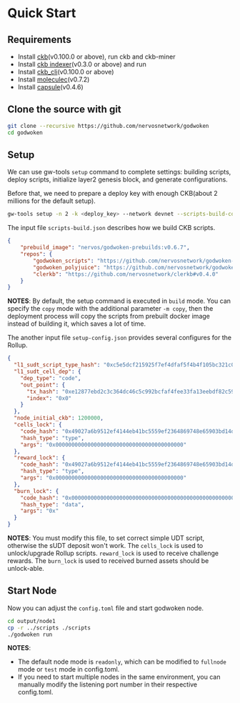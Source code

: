 # Quick Start

## Requirements

- Install [ckb](https://github.com/nervosnetwork/ckb)(v0.100.0 or above), run ckb and ckb-miner
- Install [ckb indexer](https://github.com/nervosnetwork/ckb-indexer)(v0.3.0 or above) and run
- Install [ckb_cli](https://github.com/nervosnetwork/ckb-cli)(v0.100.0 or above)
- Install [moleculec](https://github.com/nervosnetwork/molecule)(v0.7.2)
- Install [capsule](https://github.com/nervosnetwork/capsule)(v0.4.6)

## Clone the source with git

```bash
git clone --recursive https://github.com/nervosnetwork/godwoken
cd godwoken
```

## Setup

We can use gw-tools `setup` command to complete settings: building scripts, deploy scripts, initialize layer2 genesis block, and generate configurations.

Before that, we need to prepare a deploy key with enough CKB(about 2 millions for the default setup).

```bash
gw-tools setup -n 2 -k <deploy_key> --network devnet --scripts-build-config build-scripts.json -c setup-config.json
```

The input file `scripts-build.json` describes how we build CKB scripts.

```json
{
    "prebuild_image": "nervos/godwoken-prebuilds:v0.6.7",
    "repos": {
        "godwoken_scripts": "https://github.com/nervosnetwork/godwoken-scripts#master",
        "godwoken_polyjuice": "https://github.com/nervosnetwork/godwoken-polyjuice#main",
        "clerkb": "https://github.com/nervosnetwork/clerkb#v0.4.0"
    }
}
```

**NOTES**: By default, the setup command is executed in `build` mode. You can specify the `copy` mode with the additional parameter `-m copy`, then the deployment process will copy the scripts from prebuilt docker image instead of building it, which saves a lot of time.

The another input file `setup-config.json` provides several configures for the Rollup.

``` json
{
  "l1_sudt_script_type_hash": "0xc5e5dcf215925f7ef4dfaf5f4b4f105bc321c02776d6e7d52a1db3fcd9d011a4",
  "l1_sudt_cell_dep": {
    "dep_type": "code",
    "out_point": {
      "tx_hash": "0xe12877ebd2c3c364dc46c5c992bcfaf4fee33fa13eebdf82c591fc9825aab769",
      "index": "0x0"
    }
  },
  "node_initial_ckb": 1200000,
  "cells_lock": {
    "code_hash": "0x49027a6b9512ef4144eb41bc5559ef2364869748e65903bd14da08c3425c0503",
    "hash_type": "type",
    "args": "0x0000000000000000000000000000000000000000"
  },
  "reward_lock": {
    "code_hash": "0x49027a6b9512ef4144eb41bc5559ef2364869748e65903bd14da08c3425c0503",
    "hash_type": "type",
    "args": "0x0000000000000000000000000000000000000000"
  },
  "burn_lock": {
    "code_hash": "0x0000000000000000000000000000000000000000000000000000000000000000",
    "hash_type": "data",
    "args": "0x"
  }
}
```

**NOTES**: You must modify this file, to set correct simple UDT script, otherwise the sUDT deposit won't work. The `cells_lock` is used to unlock/upgrade Rollup scripts. `reward_lock` is used to receive challenge rewards. The `burn_lock` is used to received burned assets should be unlock-able.

## Start Node

Now you can adjust the `config.toml` file and start godwoken node.

```bash
cd output/node1
cp -r ../scripts ./scripts
./godwoken run
```

**NOTES**: 

- The default node mode is `readonly`, which can be modified to `fullnode` mode or `test` mode in config.toml.
- If you need to start multiple nodes in the same environment, you can manually modify the listening port number in their respective config.toml.
